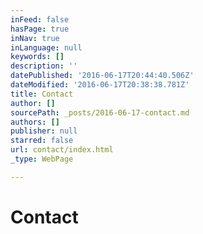 ```yaml
---
inFeed: false
hasPage: true
inNav: true
inLanguage: null
keywords: []
description: ''
datePublished: '2016-06-17T20:44:40.506Z'
dateModified: '2016-06-17T20:38:38.781Z'
title: Contact
author: []
sourcePath: _posts/2016-06-17-contact.md
authors: []
publisher: null
starred: false
url: contact/index.html
_type: WebPage

---
```

# Contact